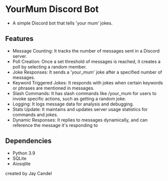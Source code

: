 # YourMum Discord Bot

- A simple Discord bot that tells 'your mum' jokes.

## Features

- Message Counting: It tracks the number of messages sent in a Discord server.
- Poll Creation: Once a set threshold of messages is reached, it creates a poll by selecting a random member.
- Joke Responses: It sends a 'your_mum' joke after a specified number of messages.
- Keyword Triggered Jokes: It responds with jokes when certain keywords or phrases are mentioned in messages.
- Slash Commands: It has slash commands like /your_mum for users to invoke specific actions, such as getting a random joke.
- Logging: It logs message data for analysis and debugging.
- Stats Update: It maintains and updates server usage statistics for commands and jokes.
- Dynamic Responses: It replies to messages dynamically, and can reference the message it's responding to

## Dependencies

- Python 3.9
- SQLite
- Aiosqlite


created by Jay Candel